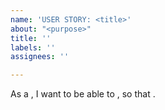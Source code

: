 ```yaml
---
name: 'USER STORY: <title>'
about: "<purpose>"
title: ''
labels: ''
assignees: ''

---
```


As a **<role>**, I want to be able to **<capability>**, so that **<benefit>**.
